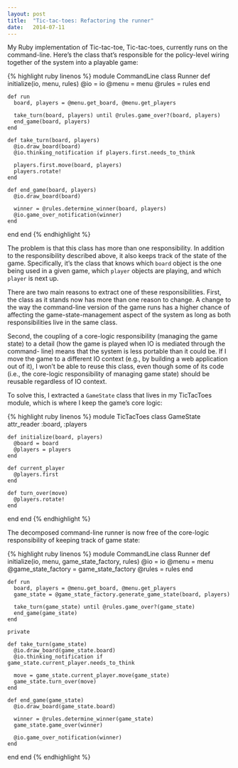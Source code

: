 ```yaml
---
layout: post
title:  "Tic-tac-toes: Refactoring the runner"
date:   2014-07-11
---
```


My Ruby implementation of Tic-tac-toe, Tic-tac-toes, currently runs on the command-line. Here’s the class that’s responsible for the policy-level wiring together of the system into a playable game:

{% highlight ruby linenos %}
module CommandLine
  class Runner
    def initialize(io, menu, rules)
      @io = io
      @menu = menu
      @rules = rules
    end

    def run
      board, players = @menu.get_board, @menu.get_players

      take_turn(board, players) until @rules.game_over?(board, players)
      end_game(board, players)
    end

    def take_turn(board, players)
      @io.draw_board(board)
      @io.thinking_notification if players.first.needs_to_think

      players.first.move(board, players)
      players.rotate!
    end

    def end_game(board, players)
      @io.draw_board(board)

      winner = @rules.determine_winner(board, players)
      @io.game_over_notification(winner)
    end
  end
end
{% endhighlight %}

The problem is that this class has more than one responsibility. In addition to the responsibility described above, it also keeps track of the state of the game. Specifically, it’s the class that knows which `board` object is the one being used in a given game, which `player` objects are playing, and which `player` is next up.

There are two main reasons to extract one of these responsibilities. First, the class as it stands now has more than one reason to change. A change to the way the command-line version of the game runs has a higher chance of affecting the game-state-management aspect of the system as long as both responsibilities live in the same class.

Second, the coupling of a core-logic responsibility (managing the game state) to a detail (how the game is played when IO is mediated through the command- line) means that the system is less portable than it could be. If I move the game to a different IO context (e.g., by building a web application out of it), I won’t be able to reuse this class, even though some of its code (i.e., the core-logic responsibility of managing game state) should be reusable regardless of IO context.

To solve this, I extracted a `GameState` class that lives in my TicTacToes module, which is where I keep the game’s core logic:

{% highlight ruby linenos %}
module TicTacToes
  class GameState
    attr_reader :board, :players

    def initialize(board, players)
      @board = board
      @players = players
    end

    def current_player
      @players.first
    end

    def turn_over(move)
      @players.rotate!
    end
  end
end
{% endhighlight %}

The decomposed command-line runner is now free of the core-logic responsibility of keeping track of game state:

{% highlight ruby linenos %}
module CommandLine
  class Runner
    def initialize(io, menu, game_state_factory, rules)
      @io = io
      @menu = menu
      @game_state_factory = game_state_factory
      @rules = rules
    end

    def run
      board, players = @menu.get_board, @menu.get_players
      game_state = @game_state_factory.generate_game_state(board, players)

      take_turn(game_state) until @rules.game_over?(game_state)
      end_game(game_state)
    end

    private

    def take_turn(game_state)
      @io.draw_board(game_state.board)
      @io.thinking_notification if game_state.current_player.needs_to_think

      move = game_state.current_player.move(game_state)
      game_state.turn_over(move)
    end

    def end_game(game_state)
      @io.draw_board(game_state.board)

      winner = @rules.determine_winner(game_state)
      game_state.game_over(winner)

      @io.game_over_notification(winner)
    end
  end
end
{% endhighlight %}
